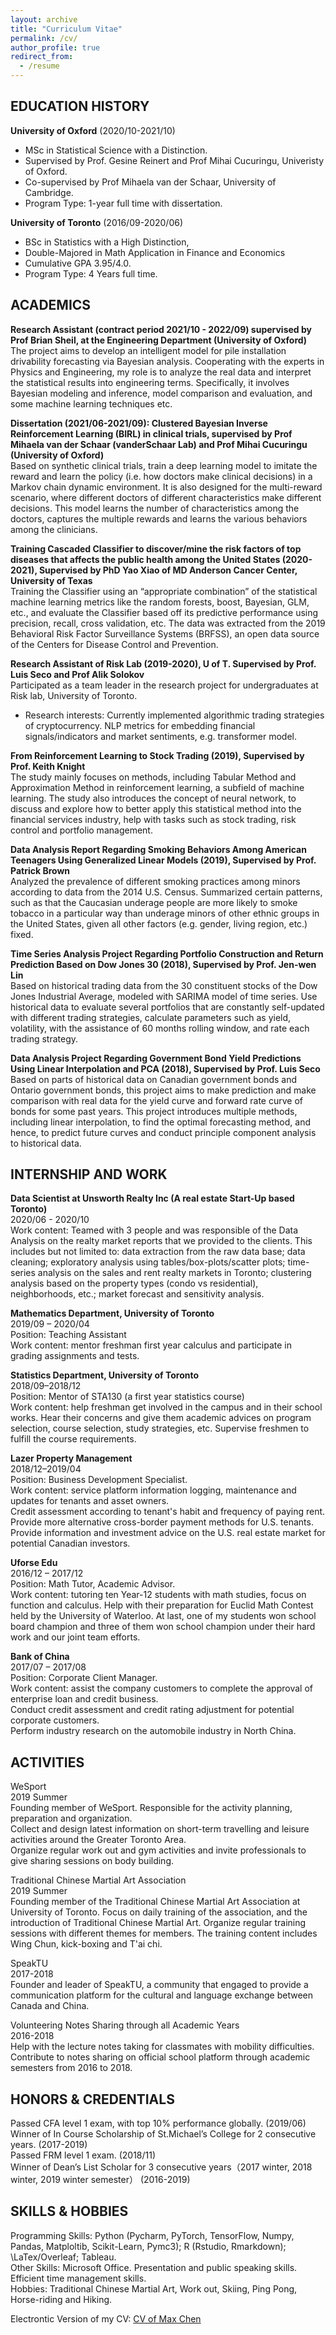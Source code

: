 ```yaml
---
layout: archive
title: "Curriculum Vitae"
permalink: /cv/
author_profile: true
redirect_from:
  - /resume
---
```



## EDUCATION HISTORY
 **University of Oxford** (2020/10-2021/10)
 - MSc in Statistical Science with a Distinction.  
 - Supervised by Prof. Gesine Reinert and Prof Mihai Cucuringu, Univeristy of Oxford.
 - Co-supervised by Prof Mihaela van der Schaar, University of Cambridge. 
 - Program Type: 1-year full time with dissertation.

 **University of Toronto** (2016/09-2020/06)
 - BSc in Statistics with a High Distinction, 
 - Double-Majored in Math Application in Finance and Economics 	
 - Cumulative GPA 3.95/4.0. 
 - Program Type: 4 Years full time.	
                     

## ACADEMICS
**Research Assistant (contract period 2021/10 - 2022/09) supervised by Prof Brian Sheil, at the Engineering Department (University of Oxford)**		     
The project aims to develop an intelligent model for pile installation drivability forecasting via Bayesian analysis. Cooperating with the experts in Physics and Engineering, my role is to analyze the real data and interpret the statistical results into engineering terms. Specifically, it involves Bayesian modeling and inference, model comparison and evaluation, and some machine learning techniques etc.        

**Dissertation (2021/06-2021/09): Clustered Bayesian Inverse Reinforcement Learning (BIRL) in clinical trials, supervised by Prof Mihaela van der Schaar (vanderSchaar Lab) and Prof Mihai Cucuringu (University of Oxford)**     
Based on synthetic clinical trials, train a deep learning model to imitate the reward and learn the policy (i.e. how doctors make clinical decisions) in a Markov chain dynamic environment. It is also designed for the multi-reward scenario, where different doctors of different characteristics make different decisions. This model learns the number of characteristics among the doctors, captures the multiple rewards and learns the various behaviors among the clinicians.           

**Training Cascaded Classifier to discover/mine the risk factors of top diseases that affects the public health among the United States (2020-2021), Supervised by PhD Yao Xiao of MD Anderson Cancer Center, University of Texas**      
Training the Classifier using an “appropriate combination” of the statistical machine learning metrics like the random forests, boost, Bayesian, GLM, etc., and evaluate the Classifier based off its predictive performance using precision, recall, cross validation, etc. The data was extracted from the 2019 Behavioral Risk Factor Surveillance Systems (BRFSS), an open data source of the Centers for Disease Control and Prevention.       

**Research Assistant of Risk Lab (2019-2020), U of T. Supervised by Prof. Luis Seco and Prof Alik Solokov**          
Participated as a team leader in the research project for undergraduates at Risk lab, University of Toronto.        
-	Research interests: Currently implemented algorithmic trading strategies of cryptocurrency. NLP metrics for embedding financial signals/indicators and market sentiments, e.g. transformer model.        

**From Reinforcement Learning to Stock Trading (2019), Supervised by Prof. Keith Knight**            
The study mainly focuses on methods, including Tabular Method and Approximation Method in reinforcement learning, a subfield of machine learning. The study also introduces the concept of neural network, to discuss and explore how to better apply this statistical method into the financial services industry, help with tasks such as stock trading, risk control and portfolio management.       

**Data Analysis Report Regarding Smoking Behaviors Among American Teenagers Using Generalized Linear Models (2019), Supervised by Prof. Patrick Brown**      
Analyzed the prevalence of different smoking practices among minors according to data from the 2014 U.S. Census. Summarized certain patterns, such as that the Caucasian underage people are more likely to smoke tobacco in a particular way than underage minors of other ethnic groups in the United States, given all other factors (e.g. gender, living region, etc.) fixed.        

**Time Series Analysis Project Regarding Portfolio Construction and Return Prediction Based on Dow Jones 30 (2018), Supervised by Prof. Jen-wen Lin**      
Based on historical trading data from the 30 constituent stocks of the Dow Jones Industrial Average, modeled with SARIMA model of time series. Use historical data to evaluate several portfolios that are constantly self-updated with different trading strategies, calculate parameters such as yield, volatility, with the assistance of 60 months rolling window, and rate each trading strategy.           

**Data Analysis Project Regarding Government Bond Yield Predictions Using Linear Interpolation and PCA (2018), Supervised by Prof. Luis Seco**        
Based on parts of historical data on Canadian government bonds and Ontario government bonds, this project aims to make prediction and make comparison with real data for the yield curve and forward rate curve of bonds for some past years. This project introduces multiple methods, including linear interpolation, to find the optimal forecasting method, and hence, to predict future curves and conduct principle component analysis to historical data.          
      

## INTERNSHIP AND WORK
**Data Scientist at Unsworth Realty Inc (A real estate Start-Up based Toronto)**  		     
2020/06 - 2020/10         
Work content: Teamed with 3 people and was responsible of the Data Analysis on the realty market reports that we provided to the clients. This includes but not limited to: data extraction from the raw data base; data cleaning; exploratory analysis using tables/box-plots/scatter plots; time-series analysis on the sales and rent realty markets in Toronto; clustering analysis based on the property types (condo vs residential), neighborhoods, etc.; market forecast and sensitivity analysis.   

**Mathematics Department, University of Toronto**		    								
2019/09 – 2020/04             
Position: Teaching Assistant          
Work content: mentor freshman first year calculus and participate in grading assignments and tests.               

**Statistics Department, University of Toronto** 										    
2018/09–2018/12            
Position: Mentor of STA130 (a first year statistics course)            
Work content: help freshman get involved in the campus and in their school works. Hear their concerns and give them academic advices on program selection, course selection, study strategies, etc. Supervise freshmen to fulfill the course requirements.              

**Lazer Property Management**                                      
2018/12–2019/04              
Position: Business Development Specialist.           
Work content: service platform information logging, maintenance and updates for tenants and asset owners.        
Credit assessment according to tenant's habit and frequency of paying rent.            
Provide more alternative cross-border payment methods for U.S. tenants.            
Provide information and investment advice on the U.S. real estate market for potential Canadian investors.          

**Uforse Edu**                     
2016/12 – 2017/12             
Position: Math Tutor, Academic Advisor.               
Work content: tutoring ten Year-12 students with math studies, focus on function and calculus. Help with their preparation for Euclid Math Contest held by the University of Waterloo. At last, one of my students won school board champion and three of them won school champion under their hard work and our joint team efforts.                  

**Bank of China**                                              
2017/07 – 2017/08                      
Position: Corporate Client Manager.               
Work content: assist the company customers to complete the approval of enterprise loan and credit business.             
Conduct credit assessment and credit rating adjustment for potential corporate customers.           
Perform industry research on the automobile industry in North China.                  

## ACTIVITIES 
WeSport                                        
2019 Summer                 
Founding member of WeSport. Responsible for the activity planning, preparation and organization.                         
Collect and design latest information on short-term travelling and leisure activities around the Greater Toronto Area.                
Organize regular work out and gym activities and invite professionals to give sharing sessions on body building.              

Traditional Chinese Martial Art Association                               
2019 Summer              
Founding member of the Traditional Chinese Martial Art Association at University of Toronto. Focus on daily training of the association, and the introduction of Traditional Chinese Martial Art. Organize regular training sessions with different themes for members. The training content includes Wing Chun, kick-boxing and T'ai chi.              

SpeakTU                                                                         
2017-2018                
Founder and leader of SpeakTU, a community that engaged to provide a communication platform for the cultural and language exchange between Canada and China.                                      

Volunteering Notes Sharing through all Academic Years          
2016-2018            
Help with the lecture notes taking for classmates with mobility difficulties. Contribute to notes sharing on official school platform through academic semesters from 2016 to 2018.                 

## HONORS & CREDENTIALS           
Passed CFA level 1 exam, with top 10% performance globally.                                              (2019/06)           
Winner of In Course Scholarship of St.Michael’s College for 2 consecutive years.                        (2017-2019)             
Passed FRM level 1 exam.                                                                                (2018/11)                
Winner of Dean’s List Scholar for 3 consecutive years（2017 winter, 2018 winter, 2019 winter semester） (2016-2019)             

## SKILLS & HOBBIES         
Programming Skills: Python (Pycharm, PyTorch, TensorFlow, Numpy, Pandas, Matploltib, Scikit-Learn, Pymc3); R (Rstudio, Rmarkdown); \LaTex/Overleaf; Tableau.     
Other Skills: Microsoft Office. Presentation and public speaking skills. Efficient time management skills.       
Hobbies: Traditional Chinese Martial Art, Work out, Skiing, Ping Pong, Horse-riding and Hiking.             



Electrontic Version of my CV: [CV of Max Chen](https://maxgniluynehc.github.io/CV/CHEN-Yuling-CV1.pdf)


  
  
